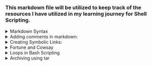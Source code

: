 <!-- Author: Aman Kumar -->
<!-- Created to record a comprehensive list of resources I have utilized to learn this valuable skill. -->
<!-- Date: 06-Aug-2025 -->
#
### This markdown file will be utilized to keep track of the resources I have utilized in my learning journey for Shell Scripting.
<!-- Leaving a blank line after summary is very important for the list items to be in sepearate lines.-->
<details>
  <summary>Markdown Syntax</summary>

  1. [Daring Fireball MD Syntax](https://daringfireball.net/projects/markdown/syntax)
  2. [Github Docs Markdown](https://docs.github.com/en/get-started/writing-on-github/getting-started-with-writing-and-formatting-on-github/basic-writing-and-formatting-syntax)
  3. [Markdown Hacks](https://www.markdownguide.org/hacks/)
</details>

<details>
  <summary>Adding comments in markdown:</summary>

  1. [How to comment code in Markdown – James Tharpe](https://www.jamestharpe.com/code-comments-markdown/)  
  2. [YT Markdown Comments](https://youtu.be/J8r22AJ0PFw)

</details>

<details>
    <summary>Creating Symbolic Links:</summary>

1. [Learn Linux TV - Symbolic Links](https://www.youtube.com/watch?v=zfSa-PEU3h4)
2. [Concept of Hard and Soft Links](https://youtu.be/4-vye3QFTFo)
3. [Create a symbolic link quickly](https://www.youtube.com/watch?v=sNb4bBZrqvY&pp=ygUYY3JlYXRpbmcgYSBsaW5rIGluIGxpbnV4)
</details>

<details>
  <summary>Fortune and Cowsay</summary>

  1. [Geeks for Geeks - Cowsay and Fortune](https://www.geeksforgeeks.org/linux-unix/cool-custom-welcome-messages-linux-terminal/)
  2. [What all can be displayed other than the measly cow?](https://www.geeksforgeeks.org/linux-unix/cool-custom-welcome-messages-linux-terminal/)
</details>

<details>
  <summary>Loops in Bash Scripting</summary>

  1. [Geeks for Geeks - Loops](https://www.geeksforgeeks.org/linux-unix/bash-scripting-for-loop/)
  2. [W3Schools - Loops](https://www.w3schools.com/bash/bash_loops.php)
  3. [Ryans Tutorials - Loops](https://ryanstutorials.net/bash-scripting-tutorial/bash-loops.php)
  4. [LearnLinuxTV - Loops](https://www.youtube.com/watch?v=HvzI7c3eK5k&pp=ygUUbG9vcHMgYmFzaCBzY3JpcHRpbmc%3D)
</details>

<details>
  <summary>Archiving using tar</summary>

  1. [Command Linux - tar manual](https://www.commandlinux.com/man-page/man1/tar.1.html)
  2. [Command Linux - tar manual](https://www.man7.org/linux/man-pages/man1/tar.1.html)
  3. [Command Linux - tar manual]()
  4. [Command Linux - tar manual]()
</details>
<!-- -->
<!-- -->
<!-- -->